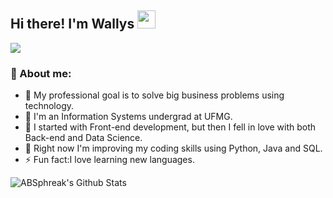 ## Hi there! I'm Wallys <img src="https://github.com/TheDudeThatCode/TheDudeThatCode/blob/master/Assets/Hi.gif" width="29px">
<p align="center">

![](https://camo.githubusercontent.com/992babdffd8c74a1502de375fbdf7e4d54773242/68747470733a2f2f6d656469612e67697068792e636f6d2f6d656469612f53576f536b4e36447854737a71494b4571762f67697068792e676966)
### 🤵 About me:
- 💬 My professional goal is to solve big business problems using technology.
- 🏦 I'm an Information Systems undergrad at UFMG.
- 🌱 I started with Front-end development, but then I fell in love with both Back-end and Data Science.
- 🤔 Right now I'm improving my coding skills using Python, Java and SQL.
- ⚡ Fun fact:I love learning new languages.

<img align="center" src="https://github-readme-stats.vercel.app/api?username=WallysLS&include_all_commits=true&count_private=true&show_icons=true&line_height=20&title_color=7A7ADB&icon_color=2234AE&text_color=D3D3D3&bg_color=0,000000,130F40" alt="ABSphreak's Github Stats">

